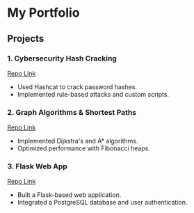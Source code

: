 # My Portfolio

## Projects

### 1. Cybersecurity Hash Cracking
[Repo Link](https://github.com/nateci/passwordgen)
- Used Hashcat to crack password hashes.
- Implemented rule-based attacks and custom scripts.

### 2. Graph Algorithms & Shortest Paths
[Repo Link](https://github.com/nateci/quantmodel)
- Implemented Dijkstra's and A* algorithms.
- Optimized performance with Fibonacci heaps.

### 3. Flask Web App
[Repo Link](https://github.com/username/web-app)
- Built a Flask-based web application.
- Integrated a PostgreSQL database and user authentication.
